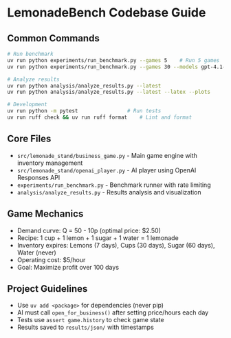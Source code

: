 # LemonadeBench Codebase Guide

## Common Commands
```bash
# Run benchmark
uv run python experiments/run_benchmark.py --games 5    # Run 5 games
uv run python experiments/run_benchmark.py --games 30 --models gpt-4.1-mini o3

# Analyze results  
uv run python analysis/analyze_results.py --latest
uv run python analysis/analyze_results.py --latest --latex --plots

# Development
uv run python -m pytest                # Run tests
uv run ruff check && uv run ruff format    # Lint and format
```

## Core Files
- `src/lemonade_stand/business_game.py` - Main game engine with inventory management
- `src/lemonade_stand/openai_player.py` - AI player using OpenAI Responses API
- `experiments/run_benchmark.py` - Benchmark runner with rate limiting
- `analysis/analyze_results.py` - Results analysis and visualization

## Game Mechanics
- Demand curve: Q = 50 - 10p (optimal price: $2.50)
- Recipe: 1 cup + 1 lemon + 1 sugar + 1 water = 1 lemonade
- Inventory expires: Lemons (7 days), Cups (30 days), Sugar (60 days), Water (never)
- Operating cost: $5/hour
- Goal: Maximize profit over 100 days

## Project Guidelines
- Use `uv add <package>` for dependencies (never pip)
- AI must call `open_for_business()` after setting price/hours each day
- Tests use `assert game.history` to check game state
- Results saved to `results/json/` with timestamps